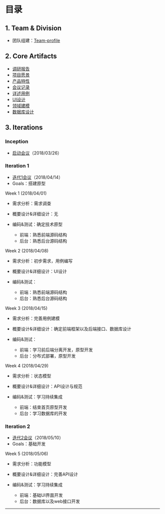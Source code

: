 
# 目录

## 1. Team & Division

   - 团队组建：[Team-profile](https://github.com/sysu-badass/Dashboard/blob/master/Documents/Team-profile.md)


## 2. Core Artifacts

- [调研报告](https://github.com/sysu-badass/Dashboard/blob/master/Documents/Investigation-report.md)
- [项目愿景](https://github.com/sysu-badass/Dashboard/blob/master/Documents/Vision.pdf)
- [产品特性](https://github.com/sysu-badass/Dashboard/blob/master/Documents/backlog.md)
- [会议记录](https://github.com/sysu-badass/Dashboard/tree/master/Documents/meeting-record)
- [详述用例](https://github.com/sysu-badass/Dashboard/blob/master/Documents/Requirement-specification/Use-cases/Full-UC1-order.pdf)
- [UI设计](https://github.com/sysu-badass/Dashboard/blob/master/Documents/UI-design.md)
- [领域建模](https://github.com/sysu-badass/Dashboard/raw/master/Documents/Requirement-specification/Domain-Model.png)
- [数据库设计](https://github.com/sysu-badass/Dashboard/tree/master/Documents/database_design)



## 3. Iterations

### Inception
- [启动会议](https://github.com/sysu-badass/Dashboard/blob/master/Documents/meeting-record/inception-meeting.md)（2018/03/26）

### Iteration 1
- [迭代1会议](https://github.com/sysu-badass/Dashboard/blob/master/Documents/meeting-record/iteration1-meeting.md)（2018/04/14）
- Goals：搭建原型

Week 1 (2018/04/01)

 - 需求分析：需求调查
 
 - 概要设计&详细设计：无
  
 - 编码&测试：确定技术原型
    - 前端：熟悉前端源码结构
    - 后台：熟悉后台源码结构
    
     
Week 2 (2018/04/08)

 - 需求分析：初步需求，用例编写
 
 - 概要设计&详细设计：UI设计
  
 - 编码&测试：
    - 前端：熟悉前端源码结构
    - 后台：熟悉后台源码结构
    
  
Week 3 (2018/04/15)

 - 需求分析：完善用例建模
  
 - 概要设计&详细设计：确定前端框架以及后端接口、数据库设计
  
 - 编码&测试：
   - 前端：学习前后端分离开发，原型开发
   - 后台：分布式部署，原型开发
   
Week 4 (2018/04/29)

 - 需求分析：状态模型
 
 - 概要设计&详细设计：API设计与规范
   
 - 编码&测试：学习持续集成
   - 前端：结束首页原型开发
   - 后台：学习数据库的开发
    
### Iteration 2
- [迭代2会议](https://github.com/sysu-badass/Dashboard/blob/master/Documents/meeting-record/iteration2-meeting.md)（2018/05/10）
- Goals：基础开发

Week 5 (2018/05/06)

 - 需求分析：功能模型
 
 - 概要设计&详细设计：完善API设计
   
 - 编码&测试：学习持续集成
   - 前端：基础UI界面开发
   - 后台：数据库以及web接口开发
    
----------

